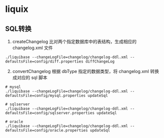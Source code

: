 # liquix

## SQL转换

1. createChangelog 比对两个指定数据库中的表结构，生成相应的 changelog.xml 文件
```shell
./liquibase --changeLogFile=changelog/changelog-ddl.xml --defaultsFile=config/diff.properties diffChangeLog
```

2. convertChangelog 根据 dbType 指定的数据类型，将 changelog.xml 转换成对应的 sql 脚本
```shell
# mysql
./liquibase --changeLogFile=changelog/changelog-ddl.xml --defaultsFile=config/mysql.properties updateSql

# sqlserver
./liquibase --changeLogFile=changelog/changelog-ddl.xml --defaultsFile=config/sqlserver.properties updateSql

# oracle
./liquibase --changeLogFile=changelog/changelog-ddl.xml --defaultsFile=config/oracle.properties updateSql
```
